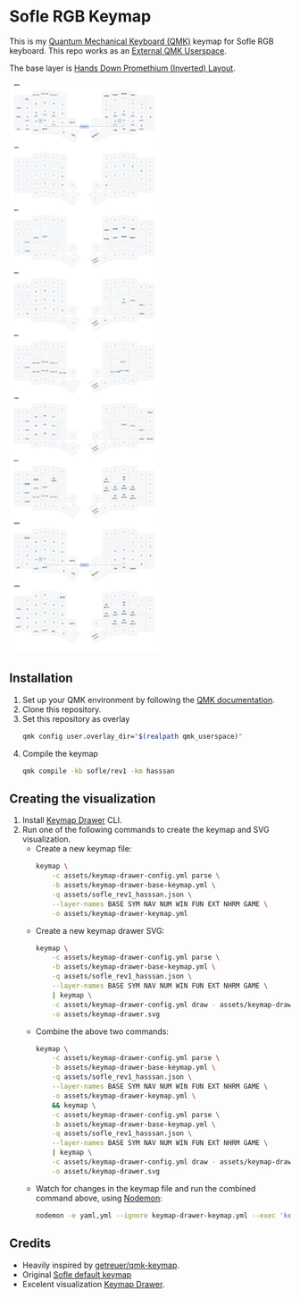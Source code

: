 # Sofle RGB Keymap

This is my [Quantum Mechanical Keyboard (QMK)](https://docs.qmk.fm/) keymap for Sofle RGB keyboard. This repo works as an [External QMK Userspace](https://docs.qmk.fm/newbs_external_userspace).

The base layer is [Hands Down Promethium (Inverted) Layout](https://www.reddit.com/r/KeyboardLayouts/comments/1g66ivi/hands_down_promethium_snth_meets_hd_silverengram/).

![Keymap Visualization](./assets/keymap-drawer.svg)

## Installation

1. Set up your QMK environment by following the [QMK documentation](https://docs.qmk.fm/#/newbs/getting_started).
1. Clone this repository.
1. Set this repository as overlay
   ```bash
   qmk config user.overlay_dir="$(realpath qmk_userspace)"
   ```
1. Compile the keymap
   ```bash
   qmk compile -kb sofle/rev1 -km hasssan
   ```

## Creating the visualization

1. Install [Keymap Drawer](https://github.com/caksoylar/keymap-drawer) CLI.
1. Run one of the following commands to create the keymap and SVG visualization.
    - Create a new keymap file:
        ```bash
        keymap \
            -c assets/keymap-drawer-config.yml parse \
            -b assets/keymap-drawer-base-keymap.yml \
            -q assets/sofle_rev1_hasssan.json \
            --layer-names BASE SYM NAV NUM WIN FUN EXT NHRM GAME \
            -o assets/keymap-drawer-keymap.yml
        ```
    - Create a new keymap drawer SVG:
        ```bash
        keymap \
            -c assets/keymap-drawer-config.yml parse \
            -b assets/keymap-drawer-base-keymap.yml \
            -q assets/sofle_rev1_hasssan.json \
            --layer-names BASE SYM NAV NUM WIN FUN EXT NHRM GAME \
            | keymap \
            -c assets/keymap-drawer-config.yml draw - assets/keymap-drawer-combos.yml \
            -o assets/keymap-drawer.svg
        ```
    - Combine the above two commands:
        ```bash
        keymap \
            -c assets/keymap-drawer-config.yml parse \
            -b assets/keymap-drawer-base-keymap.yml \
            -q assets/sofle_rev1_hasssan.json \
            --layer-names BASE SYM NAV NUM WIN FUN EXT NHRM GAME \
            -o assets/keymap-drawer-keymap.yml \
            && keymap \
            -c assets/keymap-drawer-config.yml parse \
            -b assets/keymap-drawer-base-keymap.yml \
            -q assets/sofle_rev1_hasssan.json \
            --layer-names BASE SYM NAV NUM WIN FUN EXT NHRM GAME \
            | keymap \
            -c assets/keymap-drawer-config.yml draw - assets/keymap-drawer-combos.yml \
            -o assets/keymap-drawer.svg
        ```
    - Watch for changes in the keymap file and run the combined command above, using [Nodemon](https://nodemon.io/):
        ```bash
        nodemon -e yaml,yml --ignore keymap-drawer-keymap.yml --exec 'keymap -c assets/keymap-drawer-config.yml parse -b assets/keymap-drawer-base-keymap.yml -q assets/sofle_rev1_hasssan.json --layer-names BASE SYM NAV NUM WIN FUN EXT NHRM GAME -o assets/keymap-drawer-keymap.yml && keymap -c assets/keymap-drawer-config.yml parse -b assets/keymap-drawer-base-keymap.yml -q assets/sofle_rev1_hasssan.json --layer-names BASE SYM NAV NUM WIN FUN EXT NHRM GAME | keymap -c assets/keymap-drawer-config.yml draw - assets/keymap-drawer-combos.yml -o assets/keymap-drawer.svg'
        ```

## Credits

- Heavily inspired by [getreuer/qmk-keymap](https://github.com/getreuer/qmk-keymap/).
- Original [Sofle default keymap](https://github.com/qmk/qmk_firmware/blob/master/keyboards/sofle/keymaps/default/keymap.c)
- Excelent visualization [Keymap Drawer](https://github.com/caksoylar/keymap-drawer).
